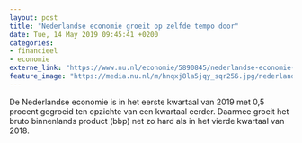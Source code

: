 ```yaml
---
layout: post
title: "Nederlandse economie groeit op zelfde tempo door"
date: Tue, 14 May 2019 09:45:41 +0200
categories: 
- financieel 
- economie 
externe_link: "https://www.nu.nl/economie/5890845/nederlandse-economie-groeit-op-zelfde-tempo-door.html"
feature_image: "https://media.nu.nl/m/hnqxj8la5jqy_sqr256.jpg/nederlandse-economie-groeit-op-zelfde-tempo-door.jpg"
---
```


De Nederlandse economie is in het eerste kwartaal van 2019 met 0,5 procent gegroeid ten opzichte van een kwartaal eerder. Daarmee groeit het bruto binnenlands product (bbp) net zo hard als in het vierde kwartaal van 2018.
